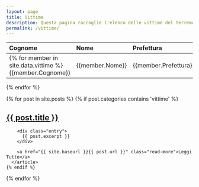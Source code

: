 ```yaml
---
layout: page
title: Vittime
description: Questa pagina raccoglie l'elenco delle vittime del terremoto che il 24 agosto 2016 ha colpito il centro Italia.
permalink: /vittime/
---
```


Cognome         |Nome                    |Prefettura   |Data di nascita|Luogo di nascita    |Fonte
:---------------|:-----------------------|:------------|:--------------|:-------------------|:----------------------------------------------------------------
{% for member in site.data.vittime %} {{member.Cognome}} | {{member.Nome}} | {{member.Prefettura}} | {{member.Data}} | {{member.Luogo}} | [Fonte]({{member.Fonte}})
{% endfor %}


<div class="posts">
  {% for post in site.posts %}
    {% if post.categories contains 'vittime' %}
      <article class="post">
        <h1><a href="{{ site.baseurl }}{{ post.url }}">{{ post.title }}</a></h1>

        <div class="entry">
          {{ post.excerpt }}
        </div>

        <a href="{{ site.baseurl }}{{ post.url }}" class="read-more">Leggi Tutto</a>
      </article>
    {% endif %}
  {% endfor %}
</div>

